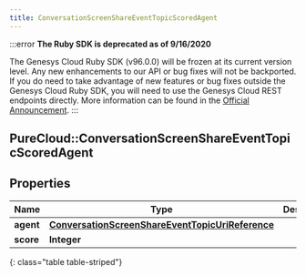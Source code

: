 ```yaml
---
title: ConversationScreenShareEventTopicScoredAgent
---
```


:::error
**The Ruby SDK is deprecated as of 9/16/2020**

The Genesys Cloud Ruby SDK (v96.0.0) will be frozen at its current version level. Any new enhancements to our API or bug fixes will not be backported. If you do need to take advantage of new features or bug fixes outside the Genesys Cloud Ruby SDK, you will need to use the Genesys Cloud REST endpoints directly. More information can be found in the [Official Announcement](https://developer.mypurecloud.com/forum/t/announcement-genesys-cloud-ruby-sdk-end-of-life/8850).
:::


## PureCloud::ConversationScreenShareEventTopicScoredAgent

## Properties

|Name | Type | Description | Notes|
|------------ | ------------- | ------------- | -------------|
| **agent** | [**ConversationScreenShareEventTopicUriReference**](ConversationScreenShareEventTopicUriReference.html) |  | [optional] |
| **score** | **Integer** |  | [optional] |
{: class="table table-striped"}


